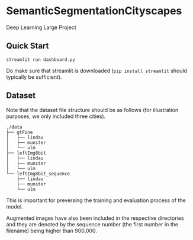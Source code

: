 # SemanticSegmentationCityscapes
Deep Learning Large Project

## Quick Start
```
streamlit run dashboard.py
```

Do make sure that streamlit is downloaded (`pip install streamlit` should typically be sufficient).

## Dataset
Note that the dataset file structure should be as follows (for illustration purposes, we only included three cities). 
```
./data
├── gtFine
│   ├── lindau
│   ├── munster
│   └── ulm
├── leftImg8bit
│   ├── lindau
│   ├── munster
│   └── ulm
└── leftImg8bit_sequence
    ├── lindau
    ├── munster
    └── ulm

```
This is important for preversing the training and evaluation process of the model. 

Augmented images have also been included in the respective directories and they are denoted by the sequence number (the first number in the filename) being higher than 900,000. 
